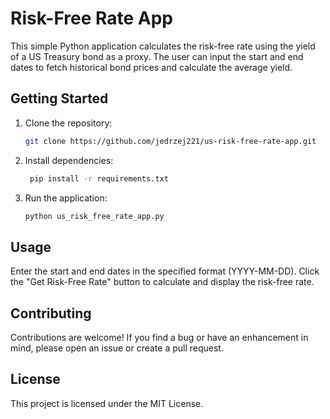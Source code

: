 # Risk-Free Rate App

This simple Python application calculates the risk-free rate using the yield of a US Treasury bond as a proxy. The user can input the start and end dates to fetch historical bond prices and calculate the average yield.

## Getting Started

1. Clone the repository:
   ```bash
   git clone https://github.com/jedrzej221/us-risk-free-rate-app.git
   
2. Install dependencies:
   ```bash
    pip install -r requirements.txt
3. Run the application:
   ```bash
   python us_risk_free_rate_app.py
   
## Usage

Enter the start and end dates in the specified format (YYYY-MM-DD).
Click the "Get Risk-Free Rate" button to calculate and display the risk-free rate.

## Contributing

Contributions are welcome! If you find a bug or have an enhancement in mind, please open an issue or create a pull request.

## License

This project is licensed under the MIT License.